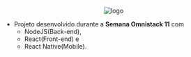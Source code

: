 <p align="center">
  <img src="https://raw.githubusercontent.com/LariTauana/be-the-hero-Semana-Omnistack/master/mobile/src/assets/logo@3x.png?raw=true" alt="logo"/>
</p>

- Projeto desenvolvido durante a **Semana Omnistack 11** com 
     - NodeJS(Back-end), 
     - React(Front-end) e 
     - React Native(Mobile).

